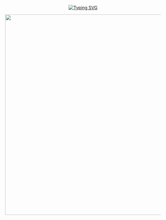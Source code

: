 <p align="center">
    <a href="https://git.io/typing-svg"><img src="https://readme-typing-svg.demolab.com?font=Nerko+One&size=30&letterSpacing=.2rem&pause=1000&color=3374ED&width=435&lines=Hello!+Welcome+to+MY+Github+%3A)" alt="Typing SVG" /></a>
</p>
</p>

<p align="center">
  <img src="https://spoqa.github.io/images/first-year-developers-tips/minions.gif" width="650" />
</p>



<!--
**ohyu628/ohyu628** is a ✨ _special_ ✨ repository because its `README.md` (this file) appears on your GitHub profile.

Here are some ideas to get you started:

- 🔭 I’m currently working on ...
- 🌱 I’m currently learning ...
- 👯 I’m looking to collaborate on ...
- 🤔 I’m looking for help with ...
- 💬 Ask me about ...
- 📫 How to reach me: ...
- 😄 Pronouns: ...
- ⚡ Fun fact: ...
-->
